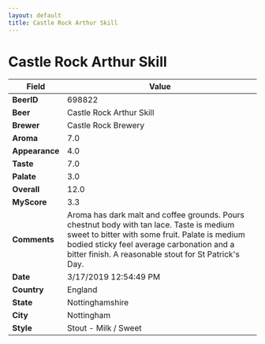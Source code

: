 ```yaml
---
layout: default
title: Castle Rock Arthur Skill
---
```


# Castle Rock Arthur Skill

| Field         | Value     |
|---------------|-----------|
| **BeerID** | 698822 |
| **Beer** | Castle Rock Arthur Skill |
| **Brewer** | Castle Rock Brewery |
| **Aroma** | 7.0 |
| **Appearance** | 4.0 |
| **Taste** | 7.0 |
| **Palate** | 3.0 |
| **Overall** | 12.0 |
| **MyScore** | 3.3 |
| **Comments** | Aroma has dark malt and coffee grounds. Pours chestnut body with tan lace. Taste is medium sweet to bitter with some fruit. Palate is medium bodied sticky feel average carbonation and a bitter finish. A reasonable stout for St Patrick's Day. |
| **Date** | 3/17/2019 12:54:49 PM |
| **Country** | England |
| **State** | Nottinghamshire |
| **City** | Nottingham |
| **Style** | Stout - Milk / Sweet |
